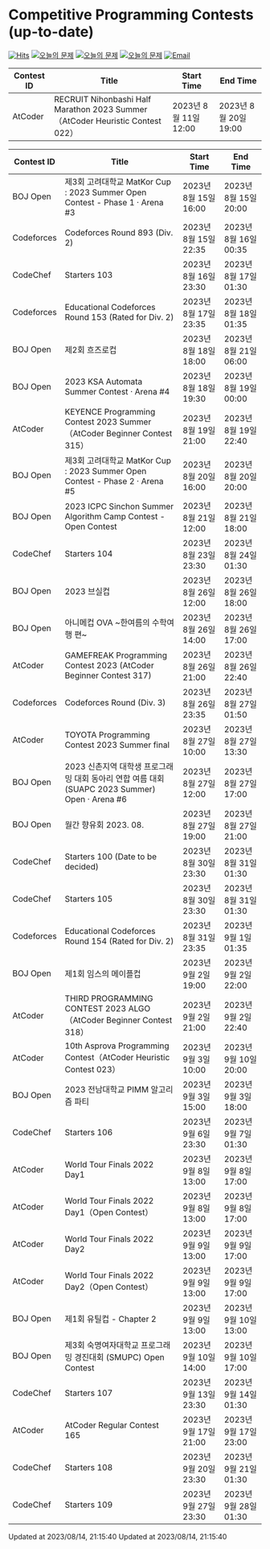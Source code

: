 Competitive Programming Contests (up-to-date)
========
[![Hits](https://hits.seeyoufarm.com/api/count/incr/badge.svg?url=https%3A%2F%2Fgithub.com%2Fika9810%2FCompetitive-Programming-Contests&count_bg=%2379C83D&title_bg=%23555555&icon=&icon_color=%23E7E7E7&title=hits&edge_flat=false)](https://hits.seeyoufarm.com)
[![오늘의 문제](https://img.shields.io/badge/Today's%20ABC-Link-lightpink)](https://github.com/ika9810/Atcoder-Daily-Contests/blob/main/ABC.md) 
[![오늘의 문제](https://img.shields.io/badge/Today's%20ARC-Link-orange)](https://github.com/ika9810/Atcoder-Daily-Contests/blob/main/ARC.md) 
[![오늘의 문제](https://img.shields.io/badge/Today's%20AGC-Link-red)](https://github.com/ika9810/Atcoder-Daily-Contests/blob/main/AGC.md) 
[![Email](https://img.shields.io/badge/Email-ika7204@naver.com-ff69b4)](mailTo:ika7204@naver.com)

 Contest ID | Title | Start Time | End Time |
---|---|---|---|
| AtCoder | RECRUIT Nihonbashi Half Marathon 2023 Summer（AtCoder Heuristic Contest 022） | 2023년 8월 11일 12:00 | 2023년 8월 20일 19:00 |

 Contest ID | Title | Start Time | End Time |
---|---|---|---|
| BOJ Open | 제3회 고려대학교 MatKor Cup : 2023 Summer Open Contest - Phase 1 · Arena #3 | 2023년 8월 15일 16:00 | 2023년 8월 15일 20:00 |
| Codeforces | Codeforces Round 893 (Div. 2) | 2023년 8월 15일 22:35 | 2023년 8월 16일 00:35 |
| CodeChef | Starters 103 | 2023년 8월 16일 23:30 | 2023년 8월 17일 01:30 |
| Codeforces | Educational Codeforces Round 153 (Rated for Div. 2) | 2023년 8월 17일 23:35 | 2023년 8월 18일 01:35 |
| BOJ Open | 제2회 흐즈로컵 | 2023년 8월 18일 18:00 | 2023년 8월 21일 06:00 |
| BOJ Open | 2023 KSA Automata Summer Contest · Arena #4 | 2023년 8월 18일 19:30 | 2023년 8월 19일 00:00 |
| AtCoder | KEYENCE Programming Contest 2023 Summer（AtCoder Beginner Contest 315） | 2023년 8월 19일 21:00 | 2023년 8월 19일 22:40 |
| BOJ Open | 제3회 고려대학교 MatKor Cup : 2023 Summer Open Contest - Phase 2 · Arena #5 | 2023년 8월 20일 16:00 | 2023년 8월 20일 20:00 |
| BOJ Open | 2023 ICPC Sinchon Summer Algorithm Camp Contest - Open Contest | 2023년 8월 21일 12:00 | 2023년 8월 21일 18:00 |
| CodeChef | Starters 104 | 2023년 8월 23일 23:30 | 2023년 8월 24일 01:30 |
| BOJ Open | 2023 브실컵 | 2023년 8월 26일 12:00 | 2023년 8월 26일 18:00 |
| BOJ Open | 아니메컵 OVA ~한여름의 수학여행 편~ | 2023년 8월 26일 14:00 | 2023년 8월 26일 17:00 |
| AtCoder | GAMEFREAK Programming Contest 2023 (AtCoder Beginner Contest 317) | 2023년 8월 26일 21:00 | 2023년 8월 26일 22:40 |
| Codeforces | Codeforces Round (Div. 3) | 2023년 8월 26일 23:35 | 2023년 8월 27일 01:50 |
| AtCoder | TOYOTA Programming Contest 2023 Summer final | 2023년 8월 27일 10:00 | 2023년 8월 27일 13:30 |
| BOJ Open | 2023 신촌지역 대학생 프로그래밍 대회 동아리 연합 여름 대회(SUAPC 2023 Summer) Open · Arena #6 | 2023년 8월 27일 12:00 | 2023년 8월 27일 17:00 |
| BOJ Open | 월간 향유회 2023. 08. | 2023년 8월 27일 19:00 | 2023년 8월 27일 21:00 |
| CodeChef | Starters 100 (Date to be decided) | 2023년 8월 30일 23:30 | 2023년 8월 31일 01:30 |
| CodeChef | Starters 105 | 2023년 8월 30일 23:30 | 2023년 8월 31일 01:30 |
| Codeforces | Educational Codeforces Round 154 (Rated for Div. 2) | 2023년 8월 31일 23:35 | 2023년 9월 1일 01:35 |
| BOJ Open | 제1회 임스의 메이플컵 | 2023년 9월 2일 19:00 | 2023년 9월 2일 22:00 |
| AtCoder | THIRD PROGRAMMING CONTEST 2023 ALGO（AtCoder Beginner Contest 318） | 2023년 9월 2일 21:00 | 2023년 9월 2일 22:40 |
| AtCoder | 10th Asprova Programming Contest（AtCoder Heuristic Contest 023） | 2023년 9월 3일 10:00 | 2023년 9월 10일 20:00 |
| BOJ Open | 2023 전남대학교 PIMM 알고리즘 파티 | 2023년 9월 3일 15:00 | 2023년 9월 3일 18:00 |
| CodeChef | Starters 106 | 2023년 9월 6일 23:30 | 2023년 9월 7일 01:30 |
| AtCoder | World Tour Finals 2022 Day1 | 2023년 9월 8일 13:00 | 2023년 9월 8일 17:00 |
| AtCoder | World Tour Finals 2022 Day1（Open Contest） | 2023년 9월 8일 13:00 | 2023년 9월 8일 17:00 |
| AtCoder | World Tour Finals 2022 Day2 | 2023년 9월 9일 13:00 | 2023년 9월 9일 17:00 |
| AtCoder | World Tour Finals 2022 Day2（Open Contest） | 2023년 9월 9일 13:00 | 2023년 9월 9일 17:00 |
| BOJ Open | 제1회 유틸컵 - Chapter 2 | 2023년 9월 9일 13:00 | 2023년 9월 10일 13:00 |
| BOJ Open | 제3회 숙명여자대학교 프로그래밍 경진대회 (SMUPC) Open Contest | 2023년 9월 10일 14:00 | 2023년 9월 10일 17:00 |
| CodeChef | Starters 107 | 2023년 9월 13일 23:30 | 2023년 9월 14일 01:30 |
| AtCoder | AtCoder Regular Contest 165 | 2023년 9월 17일 21:00 | 2023년 9월 17일 23:00 |
| CodeChef | Starters 108 | 2023년 9월 20일 23:30 | 2023년 9월 21일 01:30 |
| CodeChef | Starters 109 | 2023년 9월 27일 23:30 | 2023년 9월 28일 01:30 |

Updated at 2023/08/14, 21:15:40
Updated at 2023/08/14, 21:15:40

